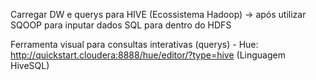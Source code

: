 Carregar DW e querys para HIVE (Ecossistema Hadoop) -> após utilizar SQOOP para inputar dados SQL para dentro do HDFS

Ferramenta visual para consultas interativas (querys) - Hue: http://quickstart.cloudera:8888/hue/editor/?type=hive (Linguagem HiveSQL)
